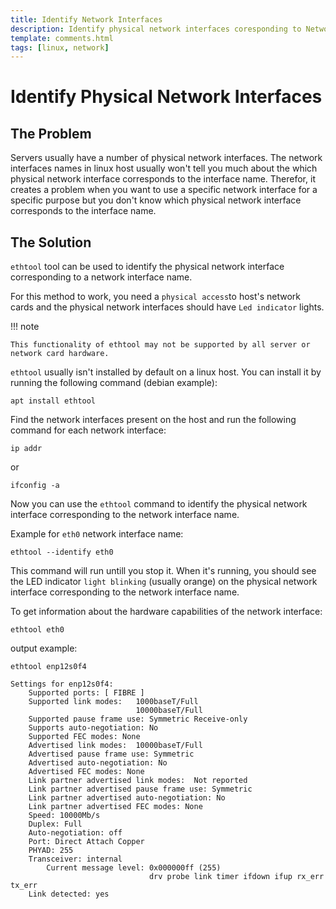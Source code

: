 ```yaml
---
title: Identify Network Interfaces
description: Identify physical network interfaces coresponding to Network Interfaces name in the linux system.
template: comments.html
tags: [linux, network]
---
```


# Identify Physical Network Interfaces

## The Problem

Servers usually have a number of physical network interfaces. The network interfaces names in linux host usually won't tell you much about the which physical network interface corresponds to the interface name. Therefor, it creates a problem when you want to use a specific network interface for a specific purpose but you don't know which physical network interface corresponds to the interface name.

## The Solution

`ethtool` tool can be used to identify the physical network interface corresponding to a network interface name.

For this method to work, you need a `physical access`to host's network cards and the physical network interfaces should have `Led indicator` lights.

!!! note

    This functionality of ethtool may not be supported by all server or network card hardware.

`ethtool` usually isn't installed by default on a linux host. You can install it by running the following command (debian example):

```shell
apt install ethtool
```

Find the network interfaces present on the host and run the following command for each network interface:

```shell
ip addr
```

or

```shell
ifconfig -a
```

Now you can use the `ethtool` command to identify the physical network interface corresponding to the network interface name.

Example for `eth0` network interface name:

```shell
ethtool --identify eth0
```

This command will run untill you stop it. When it's running, you should see the LED indicator `light blinking` (usually orange) on the physical network interface corresponding to the network interface name.

To get information about the hardware capabilities of the network interface:

```shell
ethtool eth0
```

output example:

```shell
ethtool enp12s0f4

Settings for enp12s0f4:
	Supported ports: [ FIBRE ]
	Supported link modes:   1000baseT/Full
	                        10000baseT/Full
	Supported pause frame use: Symmetric Receive-only
	Supports auto-negotiation: No
	Supported FEC modes: None
	Advertised link modes:  10000baseT/Full
	Advertised pause frame use: Symmetric
	Advertised auto-negotiation: No
	Advertised FEC modes: None
	Link partner advertised link modes:  Not reported
	Link partner advertised pause frame use: Symmetric
	Link partner advertised auto-negotiation: No
	Link partner advertised FEC modes: None
	Speed: 10000Mb/s
	Duplex: Full
	Auto-negotiation: off
	Port: Direct Attach Copper
	PHYAD: 255
	Transceiver: internal
        Current message level: 0x000000ff (255)
                               drv probe link timer ifdown ifup rx_err tx_err
	Link detected: yes
```

<!-- appendices -->

<!-- urls -->

<!-- images -->

<!--css-->

<!-- end appendices -->
